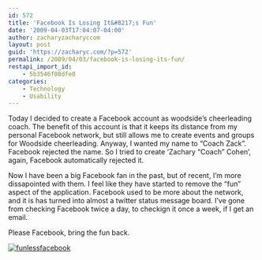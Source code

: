 ```yaml
---
id: 572
title: 'Facebook Is Losing It&#8217;s Fun'
date: '2009-04-03T17:04:07-04:00'
author: zacharyzacharyccom
layout: post
guid: 'https://zacharyc.com/?p=572'
permalink: /2009/04/03/facebook-is-losing-its-fun/
restapi_import_id:
    - 5b3546f08dfe0
categories:
    - Technology
    - Usability
---
```


Today I decided to create a Facebook account as woodside’s cheerleading coach. The benefit of this account is that it keeps its distance from my personal Facebook network, but still allows me to create events and groups for Woodside cheerleading. Anyway, I wanted my name to “Coach Zack”. Facebook rejected the name. So I tried to create ‘Zachary “Coach” Cohen’, again, Facebook automatically rejected it.

Now I have been a big Facebook fan in the past, but of recent, I’m more dissapointed with them. I feel like they have started to remove the “fun” aspect of the application. Facebook used to be more about the network, and it is has turned into almost a twitter status message board. I’ve gone from checking Facebook twice a day, to checkign it once a week, if I get an email.

Please Facebook, bring the fun back.

[![funlessfacebook](https://i0.wp.com/zacharyc.com/wp-content/uploads/2009/04/funlessfacebook.png?resize=300%2C202&ssl=1 "funlessfacebook")](https://i0.wp.com/zacharyc.com/wp-content/uploads/2009/04/funlessfacebook.png?ssl=1)